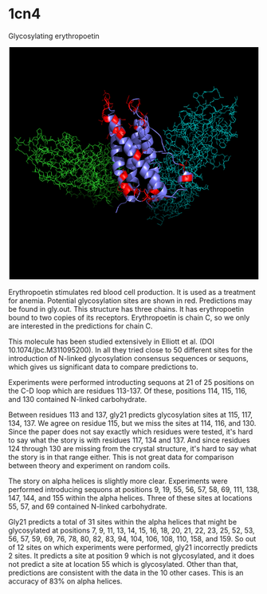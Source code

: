 # 1cn4
Glycosylating erythropoetin

<p align="center">
  <img src="1cn4_gly.png" width="500"/>
</p>

Erythropoetin stimulates red blood cell production. It is used as a treatment for anemia. Potential glycosylation sites are shown in red. Predictions may be found in gly.out. This structure has three chains. It has erythropoetin bound to two copies of its receptors. Erythropoetin is chain C, so we only are interested in the predictions for chain C.

This molecule has been studied extensively in Elliott et al. (DOI 10.1074/jbc.M311095200). In all they tried close to 50 different sites for the introduction of N-linked glycosylation consensus sequences or sequons, which gives us significant data to compare predictions to. 

Experiments were performed introducting sequons at 21 of 25 positions on the C-D loop which are residues 113-137. Of these, positions 114, 115, 116, and 130 contained N-linked carbohydrate.

Between residues 113 and 137, gly21 predicts glycosylation sites at 115, 117, 134, 137. We agree on residue 115, but we miss the sites at 114, 116, and 130. Since the paper does not say exactly which residues were tested, it's hard to say what the story is with residues 117, 134 and 137. And since residues 124 through 130 are missing from the crystal structure, it's hard to say what the story is in that range either. This is not great data for comparison between theory and experiment on random coils.

The story on alpha helices is slightly more clear. Experiments were performed introducing sequons at positions 9, 19, 55, 56, 57, 58, 69, 111, 138, 147, 144, and 155 within the alpha helices. Three of these sites at locations 55, 57, and 69 contained N-linked carbohydrate.

Gly21 predicts a total of 31 sites within the alpha helices that might be glycosylated at positions 7, 9, 11, 13, 14, 15, 16, 18, 20, 21, 22, 23, 25, 52, 53, 56, 57, 59, 69, 76, 78, 80, 82, 83, 94, 104, 106, 108, 110, 158, and 159. So out of 12 sites on which experiments were performed, gly21 incorrectly predicts 2 sites. It predicts a site at position 9 which is not glycosylated, and it does not predict a site at location 55 which is glycosylated. Other than that, predictions are consistent with the data in the 10 other cases. This is an accuracy of 83% on alpha helices.
